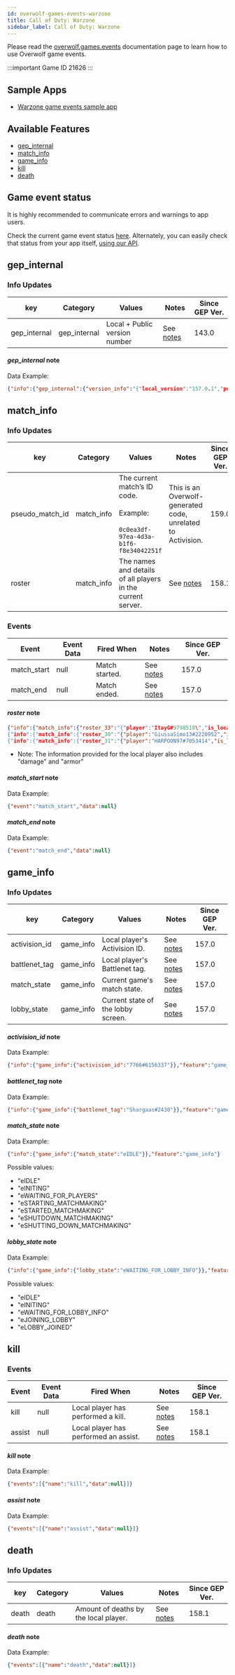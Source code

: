 ```yaml
---
id: overwolf-games-events-warzone
title: Call of Duty: Warzone
sidebar_label: Call of Duty: Warzone
---
```


Please read the [overwolf.games.events](overwolf-games-events) documentation page to learn how to use Overwolf game events.

:::important Game ID
21626
:::

## Sample Apps
* [Warzone game events sample app](https://github.com/overwolf/events-sample-apps)

## Available Features

* [gep_internal](#gep_internal)
* [match_info](#match_info)
* [game_info](#game_info)
* [kill](#kill)
* [death](#death)

## Game event status

It is highly recommended to communicate errors and warnings to app users. 

Check the current game event status [here](../status/all). Alternately, you can easily check that status from your app itself, [using our API](../topics/howto-check-events-status-from-app).

## gep_internal

### Info Updates

key          | Category    | Values                    | Notes                 | Since GEP Ver. |
------------ | ------------| ------------------------- | --------------------- | ------------- | 
gep_internal | gep_internal| Local + Public version number|See [notes](#gep_internal-note)|   143.0       |

#### *gep_internal* note

Data Example:

```json
{"info":{"gep_internal":{"version_info":"{"local_version":"157.0.1","public_version":"157.0.1","is_updated":true}"}},"feature":"gep_internal"}
```

## match_info

### Info Updates

key          | Category    | Values                    | Notes                 | Since GEP Ver. |
------------ | ------------| ------------------------- | --------------------- | ------------- | 
pseudo_match_id | match_info | The current match’s ID code.</br></br>Example:</br></br> `0c0ea3df-97ea-4d3a-b1f6-f8e34042251f`  |  This is an Overwolf-generated code, unrelated to Activision.  |   159.0 |
roster       | match_info  | The names and details of all players in the current server. |See [notes](#roster-note)|   158.1       |

### Events

Event        | Event Data        | Fired When   | Notes              | Since GEP Ver. |
-------------| ------------------| ------------ | ------------------ | ---------------|
match_start  | null              | Match started.| See [notes](#match_start-note)     | 157.0 |
match_end    | null              | Match ended. | See [notes](#match_end-note)        | 157.0 |

#### *roster* note

```json
{"info":{"match_info":{"roster_33":"{"player":"ItayG#9798518\","is_local":true,"is_bot":0,"team_id":35,"armor":0,\"damage":0,"rank":39,"ping":64,"kills":0,"deaths":0,"score":0,"assists":0}"}},"feature":"match_info"}
{"info":{"match_info":{"roster_30":"{"player":"GiussaSimo13#2220952","is_local":false,"is_bot":0,"team_id":31,"rank":55,"ping":47,"kills":0,"deaths":0,"score":0,"assists":0}"}},"feature":"match_info"}
{"info":{"match_info":{"roster_31":"{"player":"HARPOON97#7053414","is_local":false,"is_bot":0,"team_id":14,"rank":137,"ping":46,"kills":0,"deaths":0,"score":0,"assists":0}"}},"feature":"match_info"}
```
- Note: The information provided for the local player also includes "damage" and "armor"

#### *match_start* note

Data Example:

```json
{"event":"match_start","data":null}
```

#### *match_end* note

Data Example:

```json
{"event":"match_end","data":null}
```

## game_info

### Info Updates

key          | Category    | Values                    | Notes                 | Since GEP Ver. |
------------ | ------------| ------------------------- | --------------------- | ------------- | 
activision_id| game_info   | Local player's Activision ID. |See [notes](#activision_id-note)|   157.0       |
battlenet_tag| game_info   | Local player's Battlenet tag. |See [notes](#battlenet_tag-note)|   157.0       |
match_state  | game_info   | Current game's match state.   |See [notes](#match_state-note)|   157.0       |
lobby_state  | game_info   | Current state of the lobby screen. |See [notes](#lobby_state-note)|   157.0       |

#### *activision_id* note

Data Example:

```json
{"info":{"game_info":{"activision_id":"7766#6156337"}},"feature":"game_info"}
```

#### *battlenet_tag* note

Data Example:

```json
{"info":{"game_info":{"battlenet_tag":"Shargaas#2430"}},"feature":"game_info"}
```

#### *match_state* note

Data Example:

```json
{"info":{"game_info":{"match_state":"eIDLE"}},"feature":"game_info"}
```

Possible values:

* "eIDLE"
* "eINITING"
* "eWAITING_FOR_PLAYERS"
* "eSTARTING_MATCHMAKING"
* "eSTARTED_MATCHMAKING"
* "eSHUTDOWN_MATCHMAKING"
* "eSHUTTING_DOWN_MATCHMAKING"

#### *lobby_state* note

Data Example:

```json
{"info":{"game_info":{"lobby_state":"eWAITING_FOR_LOBBY_INFO"}},"feature":"game_info"}
```

Possible values:

* "eIDLE"
* "eINITING"
* "eWAITING_FOR_LOBBY_INFO"
* "eJOINING_LOBBY"
* "eLOBBY_JOINED"

## kill

### Events

Event        | Event Data        | Fired When   | Notes              | Since GEP Ver. |
-------------| ------------------| ------------ | ------------------ | ---------------|
kill         | null              | Local player has performed a kill.| See [notes](#kill-note)     | 158.1 |
assist       | null              | Local player has performed an assist. | See [notes](#assist-note)        | 158.1 |

#### *kill* note

Data Example:

```json
{"events":[{"name":"kill","data":null}]}
```

#### *assist* note

Data Example:

```json
{"events":[{"name":"assist","data":null}]}
```

## death

### Info Updates

key          | Category    | Values                    | Notes                 | Since GEP Ver. |
------------ | ------------| ------------------------- | --------------------- | ------------- | 
death        | death       | Amount of deaths by the local player. |See [notes](#death-note)|   158.1       |

#### *death* note

Data Example:

```json
{"events":[{"name":"death","data":null}]}
```
